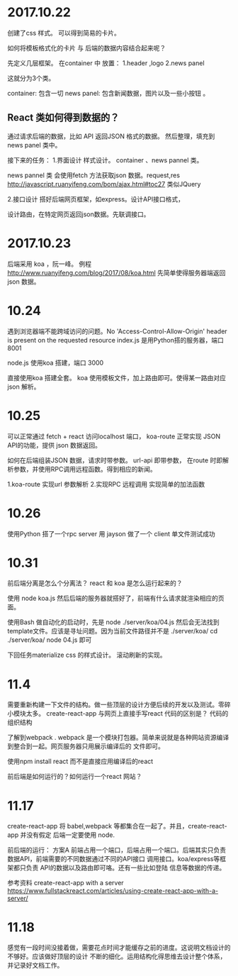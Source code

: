 # 2017.10.22

创建了css 样式。
可以得到简易的卡片。


如何将模板格式化的卡片 与 后端的数据内容结合起来呢？


先定义几层框架。
在container 中
放置：
1.header ,logo
2.news panel

这就分为3个类。

container: 包含一切
news panel:
包含新闻数据，图片以及一些小按钮 。



## React 类如何得到数据的？
通过请求后端的数据，比如
API
返回JSON 格式的数据。
然后整理，填充到 news panel 类中。


接下来的任务：
1.界面设计
样式设计。
container 、news pannel 类。

news pannel 类
会使用fetch 方法获取json 数据。request,res  http://javascript.ruanyifeng.com/bom/ajax.html#toc27
类似JQuery


2.接口设计
搭好后端网页框架，如express。设计API接口格式，

设计路由，在特定网页返回json数据。先联调接口。


# 2017.10.23

后端采用 koa ，阮一峰。
例程 http://www.ruanyifeng.com/blog/2017/08/koa.html
先简单使得服务器端返回json 数据。


# 10.24
遇到浏览器端不能跨域访问的问题。No 'Access-Control-Allow-Origin' header is present on the requested resource
index.js 是用Python搭的服务器，端口8001

node.js 使用koa 搭建，端口 3000


直接使用koa 搭建全套。
koa 使用模板文件，加上路由即可。使得某一路由对应json 解析。


# 10.25
可以正常通过 fetch + react 访问localhost 端口，
koa-route 正常实现 JSON API的功能，提供 json 数据返回。



如何在后端组装JSON 数据，请求时带参数。
url-api 即带参数，
在route 时即解析参数，并使用RPC调用远程函数。得到相应的新闻。

1.koa-route 实现url 参数解析
2.实现RPC 远程调用 实现简单的加法函数


# 10.26
使用Python 搭了一个rpc server
用 jayson 做了一个 client
单文件测试成功

# 10.31
前后端分离是怎么个分离法？
react 和 koa 是怎么运行起来的？

使用 node koa.js 然后后端的服务器就搭好了，前端有什么请求就渲染相应的页面。

使用Bash 做自动化的启动时，先是
node ./server/koa/04.js
然后会无法找到 template文件。应该是寻址问题。因为当前文件路径并不是 ./server/koa/
cd ./server/koa/
node 04.js 即可

下回任务materialize css 的样式设计。
滚动刷新的实现。

# 11.4
需要重新构建一下文件的结构。做一些顶层的设计方便后续的开发以及测试。零碎小模块太多。
create-react-app 与网页上直接手写react 代码的区别是？
代码的组织结构

了解到webpack .
webpack 是一个模块打包器。简单来说就是各种网站资源编译到整合到一起。网页服务器只用展示编译后的
文件即可。

使用npm install react 而不是直接应用编译后的react

前后端是如何运行的？如何运行一个react 网站？

# 11.17

create-react-app 将 babel,webpack 等都集合在一起了。并且，create-react-app 并没有假定
后端一定要使用 node.

前后端的运行：
方案A
前端占用一个端口，后端占用一个端口。后端其实只负责数据API，前端需要的不同数据通过不同的API接口
调用接口。koa/express等框架都只负责 API的数据以及路由即可咯。还有一些比如登陆
信息等数据的传递。

参考资料
create-react-app with a server
https://www.fullstackreact.com/articles/using-create-react-app-with-a-server/

# 11.18
感觉有一段时间没接着做，需要花点时间才能缓存之前的进度。这说明文档设计的不够好。应该做好顶层的设计
不断的细化。运用结构化得思维去设计整个体系，并记录好文档工作。
